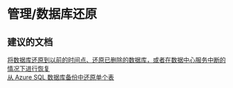 <properties
    pageTitle="管理/数据库还原"
    description="管理/数据库还原"
    service="microsoft.sql"
    resource="servers"
    authors="aashu"
    displayOrder=""
    selfHelpType="generic"
    supportTopicIds="32302682"
    resourceTags=""
    productPesIds="13491"
    cloudEnvironments="public"
/>


# 管理/数据库还原

## **建议的文档**
[将数据库还原到以前的时间点、还原已删除的数据库，或者在数据中心服务中断的情况下进行恢复](https://azure.microsoft.com/documentation/articles/sql-database-troubleshoot-backup-and-restore/)<br>
[从 Azure SQL 数据库备份中还原单个表](https://azure.microsoft.com/documentation/articles/sql-database-cloud-migrate-restore-single-table-azure-backup/)



<!--HONumber=Jul16_HO4-->


